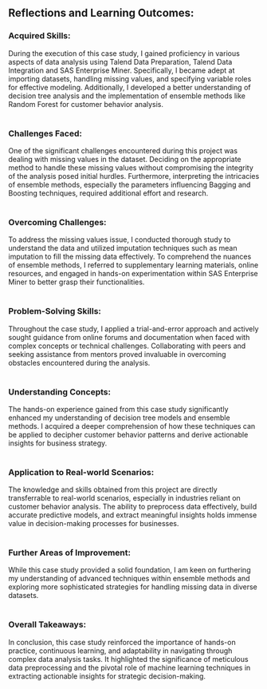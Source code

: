 ## Reflections and Learning Outcomes: <br>
### Acquired Skills: <br>
During the execution of this case study, I gained proficiency in various aspects of data analysis using Talend Data Preparation, Talend Data Integration and SAS Enterprise Miner. Specifically, I became adept at importing datasets, handling missing values, and specifying variable roles for effective modeling. Additionally, I developed a better understanding of decision tree analysis and the implementation of ensemble methods like Random Forest for customer behavior analysis.<br>
<br>
### Challenges Faced:<br>
One of the significant challenges encountered during this project was dealing with missing values in the dataset. Deciding on the appropriate method to handle these missing values without compromising the integrity of the analysis posed initial hurdles. Furthermore, interpreting the intricacies of ensemble methods, especially the parameters influencing Bagging and Boosting techniques, required additional effort and research.<br>
<br>
### Overcoming Challenges:<br>
To address the missing values issue, I conducted thorough study to understand the data and utilized imputation techniques such as mean imputation to fill the missing data effectively. To comprehend the nuances of ensemble methods, I referred to supplementary learning materials, online resources, and engaged in hands-on experimentation within SAS Enterprise Miner to better grasp their functionalities.<br>
<br>
### Problem-Solving Skills:<br>
Throughout the case study, I applied a trial-and-error approach and actively sought guidance from online forums and documentation when faced with complex concepts or technical challenges. Collaborating with peers and seeking assistance from mentors proved invaluable in overcoming obstacles encountered during the analysis.<br>
<br>
### Understanding Concepts:<br>
The hands-on experience gained from this case study significantly enhanced my understanding of decision tree models and ensemble methods. I acquired a deeper comprehension of how these techniques can be applied to decipher customer behavior patterns and derive actionable insights for business strategy.<br>
<br>
### Application to Real-world Scenarios:<br>
The knowledge and skills obtained from this project are directly transferrable to real-world scenarios, especially in industries reliant on customer behavior analysis. The ability to preprocess data effectively, build accurate predictive models, and extract meaningful insights holds immense value in decision-making processes for businesses.<br>
<br>
### Further Areas of Improvement:<br>
While this case study provided a solid foundation, I am keen on furthering my understanding of advanced techniques within ensemble methods and exploring more sophisticated strategies for handling missing data in diverse datasets.<br>
<br>
### Overall Takeaways: <br>
In conclusion, this case study reinforced the importance of hands-on practice, continuous learning, and adaptability in navigating through complex data analysis tasks. It highlighted the significance of meticulous data preprocessing and the pivotal role of machine learning techniques in extracting actionable insights for strategic decision-making.
